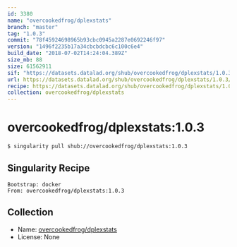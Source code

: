 ```yaml
---
id: 3380
name: "overcookedfrog/dplexstats"
branch: "master"
tag: "1.0.3"
commit: "78f45924698965b93cbc0945a2287e0692246f97"
version: "1496f2235b17a34cbcbdcbc6c100c6e4"
build_date: "2018-07-02T14:24:04.389Z"
size_mb: 88
size: 61562911
sif: "https://datasets.datalad.org/shub/overcookedfrog/dplexstats/1.0.3/2018-07-02-78f45924-1496f223/1496f2235b17a34cbcbdcbc6c100c6e4.simg"
url: https://datasets.datalad.org/shub/overcookedfrog/dplexstats/1.0.3/2018-07-02-78f45924-1496f223/
recipe: https://datasets.datalad.org/shub/overcookedfrog/dplexstats/1.0.3/2018-07-02-78f45924-1496f223/Singularity
collection: overcookedfrog/dplexstats
---
```


# overcookedfrog/dplexstats:1.0.3

```bash
$ singularity pull shub://overcookedfrog/dplexstats:1.0.3
```

## Singularity Recipe

```singularity
Bootstrap: docker
From: overcookedfrog/dplexstats:1.0.3
```

## Collection

 - Name: [overcookedfrog/dplexstats](https://github.com/overcookedfrog/dplexstats)
 - License: None

